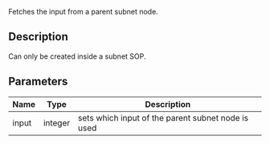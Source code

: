 Fetches the input from a parent subnet node.


## Description

Can only be created inside a subnet SOP.


## Parameters

<table>
<thead>
	<tr>
		<th>Name</th>
		<th>Type</th>
		<th>Description</th>
	</tr>
</thead>
<tr>
	<td>input</td>
	<td><div class='bg-orange-800 px-2 py-px text-white rounded-sm'>integer</div></td>
	<td>sets which input of the parent subnet node is used</td>
</tr>
</table>